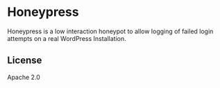 # Honeypress

Honeypress is a low interaction honeypot to allow logging of failed login attempts on a real WordPress Installation.

## License

Apache 2.0